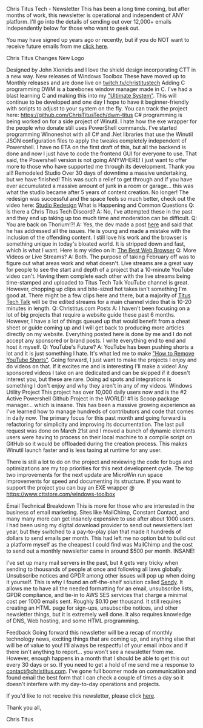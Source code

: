  Chris Titus Tech - Newsletter
This has been a long time coming, but after months of work, this newsletter is operational and independent of ANY platform. I'll go into the details of sending out over 12,000+ emails independently below for those who want to geek out. 

You may have signed up years ago or recently, but if you do NOT want to receive future emails from me [click here](http://newsletter.christitus.com/unsubscribe/JNln9MHMLZQnMrWXLPnVKCUzWvPQsD0wGbF9892TcKCT3awup763lgM9wHNyegRUbuJA/BdlkPnowdu7nhx6niCzQUw/FQlw9bdgPiun16hJCdj763lg).

Chris Titus Changes
New Logo

Designed by John Xionidis and I love the shield design incorporating CTT in a new way.
New releases of Windows Toolbox
These have moved up to Monthly releases and are done live on [twitch.tv/christitustech](http://newsletter.christitus.com/l/gYDxxsGVTYUNWR7630JzEA8g/BdlkPnowdu7nhx6niCzQUw/FQlw9bdgPiun16hJCdj763lg)
Adding C programming
DWM is a barebones window manager made in C. I've had a blast learning C and making this into my ["Ultimate System"](http://newsletter.christitus.com/l/gYDxxsGVTYUNWR7630JzEA8g/FQlw9bdgPiun16hJCdj763lg/FQlw9bdgPiun16hJCdj763lg). This will continue to be developed and one day I hope to have it beginner-friendly with scripts to adjust to your system on the fly. You can track the project here: https://github.com/ChrisTitusTech/dwm-titus
C# programming is being worked on for a side project of Winutil. I hate how the exe wrapper for the people who donate still uses PowerShell commands. I've started programming Winoneshot with all C# and .Net libraries that use the Winutil JSON configuration files to apply the tweaks completely independent of Powershell. I have no ETA on the first draft of this, but all the backend is done and now I just have to code the frontend GUI for everyone to use. That said, the Powershell version is not going ANYWHERE! I just want to offer more to those who have supported me through its development. Thank you all!
Remodeled Studio
Over 30 days of downtime a massive undertaking, but we have finished! This was such a relief to get through and if you have ever accumulated a massive amount of junk in a room or garage... this was what the studio became after 5 years of content creation. No longer! The redesign was successful and the space feels so much better, check out the video here: [Studio Redesign](http://newsletter.christitus.com/l/gYDxxsGVTYUNWR7630JzEA8g/q5C8eq4WquTrXjo54f7wtA/FQlw9bdgPiun16hJCdj763lg)
What is Happening and Common Questions
Q: Is there a Chris Titus Tech Discord?
A: No, I've attempted these in the past and they end up taking up too much time and moderation can be difficult.
Q: You are back on Thorium!?!
A: Yes, the dev made a post [here](http://newsletter.christitus.com/l/gYDxxsGVTYUNWR7630JzEA8g/892JFHMXgwGEyuGCBazrmglQ/FQlw9bdgPiun16hJCdj763lg) and said that he has addressed all the issues. He is young and made a mistake with the inclusion of the offending content. I still love his work and the browser is something unique in today's bloated world. It is stripped down and fast, which is what I want. Here is my video on it: [The Best Web Browser](http://newsletter.christitus.com/l/gYDxxsGVTYUNWR7630JzEA8g/kPhXC5Q763q3BpViIJNsRRew/FQlw9bdgPiun16hJCdj763lg)
Q: More Videos or Live Streams?
A: Both. The purpose of taking February off was to figure out what areas work and what doesn't. Live streams are a great way for people to see the start and depth of a project that a 10-minute YouTube video can't. Having them complete each other with the live streams being time-stamped and uploaded to Titus Tech Talk YouTube channel is great. However, chopping up clips and bite-sized hot takes isn't something I'm good at. There might be a few clips here and there, but a majority of [Titus Tech Talk](http://newsletter.christitus.com/l/gYDxxsGVTYUNWR7630JzEA8g/ZFGTpU54tTLXcCP5jyOhTQ/FQlw9bdgPiun16hJCdj763lg) will be the edited streams for a main channel video that is 10-20 minutes in length. 
Q: Christitus.com Posts
A: I haven't been focusing on a lot of big projects that require a website guide these past 6 months. However, I have a lot of things queued up that would benefit from a cheat sheet or guide coming up and I will get back to producing more articles directly on my website. Everything posted here is done by me and I do not accept any sponsored or brand posts. I write everything end to end and host it myself. 
Q: YouTube's Future?
A: YouTube has been pushing shorts a lot and it is just something I hate. It's what led me to make ["How to Remove YouTube Shorts"](http://newsletter.christitus.com/l/gYDxxsGVTYUNWR7630JzEA8g/HoBaDvuPYD2WRY0JdlP9Og/FQlw9bdgPiun16hJCdj763lg). Going forward, I just want to make the projects I enjoy and do videos on that. If it excites me and is interesting I'll make a video! Any sponsored videos I take on are dedicated and can be skipped if it doesn't interest you, but these are rare. Doing ad spots and integrations is something I don't enjoy and why they aren't in any of my videos.
Windows Utility Project
This project has over 10,000 daily users now and is the #2 Active Powershell Github Project in the WORLD! #1 is Scoop package manager... which is insane. This has been a massive growing experience as I've learned how to manage hundreds of contributors and code that comes in daily now. The primary focus for this past month and going forward is refactoring for simplicity and improving its documentation. The last pull request was done on March 21st and I moved a bunch of dynamic elements users were having to process on their local machine to a compile script on GitHub so it would be offloaded during the creation process. This makes Winutil launch faster and is less taxing at runtime for any user. 

There is still a lot to do on the project and reviewing the code for bugs and optimizations are my top priorities for this next development cycle. The top two improvements for the next update are MicroWin run space improvements for speed and documenting its structure. If you want to support the project you can buy an EXE wrapper @ https://www.cttstore.com/windows-toolbox

Email Technical Breakdown
This is more for those who are interested in the business of email marketing. Sites like MailChimp, Constant Contact, and many many more can get insanely expensive to use after about 1000 users. I had been using my digital download provider to send out newsletters last year, but they switched to a pay-to-play plan that made it hundreds of dollars to send emails per month. This had left me no option but to build out a platform myself as the cheapest I could find was MailChimp and the cost to send out a monthly newsletter came in around $500 per month. INSANE! 

I've set up many mail servers in the past, but it gets very tricky when sending to thousands of people at once and following all laws globally. Unsubscribe notices and GPDR among other issues will pop up when doing it yourself. This is why I found an off-the-shelf solution called [Sendy](http://newsletter.christitus.com/l/gYDxxsGVTYUNWR7630JzEA8g/AUkbNhq55jCFJm5HN5AI9A/FQlw9bdgPiun16hJCdj763lg). It allows me to have all the needed formatting for an email, unsubscribe lists, GPDR compliance, and tie-in to AWS SES services that charge a minimal cost per 1000 emails sent. Roughly $0.10 per thousand. It still requires creating an HTML page for sign-ups, unsubscribe notices, and other newsletter things, but it is extremely well done. It also requires knowledge of DNS, Web hosting, and some HTML programming. 

Feedback
Going forward this newsletter will be a recap of monthly technology news, exciting things that are coming up, and anything else that will be of value to you! I'll always be respectful of your email inbox and if there isn't anything to report... you won't see a newsletter from me. However, enough happens in a month that I should be able to get this out every 30 days or so. If you need to get a hold of me send me a response to contact@christitus.com. I've gone full boomer mode on communication and found email the best form that I can check a couple of times a day so it doesn't interfere with my day-to-day operations and projects.

If you'd like to not receive this newsletter, please click [here](http://newsletter.christitus.com/unsubscribe/JNln9MHMLZQnMrWXLPnVKCUzWvPQsD0wGbF9892TcKCT3awup763lgM9wHNyegRUbuJA/BdlkPnowdu7nhx6niCzQUw/FQlw9bdgPiun16hJCdj763lg).

Thank you all,

Chris Titus

